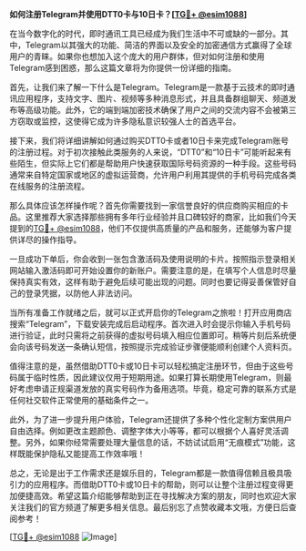 **如何注册Telegram并使用DTT0卡与10日卡？[[TG💪+ @esim1088](https://t.me/s/esim1088)]**

在当今数字化的时代，即时通讯工具已经成为我们生活中不可或缺的一部分。其中，Telegram以其强大的功能、简洁的界面以及安全的加密通信方式赢得了全球用户的青睐。如果你也想加入这个庞大的用户群体，但对如何注册和使用Telegram感到困惑，那么这篇文章将为你提供一份详细的指南。

首先，让我们来了解一下什么是Telegram。Telegram是一款基于云技术的即时通讯应用程序，支持文字、图片、视频等多种消息形式，并且具备群组聊天、频道发布等高级功能。此外，它的端到端加密技术确保了用户之间的交流内容不会被第三方窃取或监控，这使得它成为许多隐私意识较强人士的首选平台。

接下来，我们将详细讲解如何通过购买DTT0卡或者10日卡来完成Telegram账号的注册过程。对于初次接触此类服务的人来说，“DTT0”和“10日卡”可能听起来有些陌生，但实际上它们都是帮助用户快速获取国际号码资源的一种手段。这些号码通常来自特定国家或地区的虚拟运营商，允许用户利用其提供的手机号码完成各类在线服务的注册流程。

那么具体应该怎样操作呢？首先你需要找到一家信誉良好的供应商购买相应的卡品。这里推荐大家选择那些拥有多年行业经验并且口碑较好的商家，比如我们今天提到的[TG💪+ @esim1088](https://t.me/s/esim1088)，他们不仅提供高质量的产品和服务，还能够为客户提供详尽的操作指导。

一旦成功下单后，你会收到一张包含激活码及使用说明的卡片。按照指示登录相关网站输入激活码即可开始设置你的新账户。需要注意的是，在填写个人信息时尽量保持真实有效，这样有助于避免后续可能出现的问题。同时也要记得妥善保管好自己的登录凭据，以防他人非法访问。

当所有准备工作就绪之后，就可以正式开启你的Telegram之旅啦！打开应用商店搜索“Telegram”，下载安装完成后启动程序。首次进入时会提示你输入手机号码进行验证，此时只需将之前获得的虚拟号码填入相应位置即可。稍等片刻后系统便会向该号码发送一条确认短信，按照提示完成验证步骤便能顺利创建个人资料页。

值得注意的是，虽然借助DTT0卡或10日卡可以轻松搞定注册环节，但由于这些号码属于临时性质，因此建议仅用于短期用途。如果打算长期使用Telegram，则最好考虑申请正规渠道发放的真实号码作为备用选项。毕竟，稳定可靠的联系方式是任何社交软件正常使用的基础条件之一。

此外，为了进一步提升用户体验，Telegram还提供了多种个性化定制方案供用户自由选择。例如更改主题颜色、调整字体大小等等，都可以根据个人喜好灵活调整。另外，如果你经常需要处理大量信息的话，不妨试试启用“无痕模式”功能，这样既能保护隐私又能提高工作效率哦！

总之，无论是出于工作需求还是娱乐目的，Telegram都是一款值得信赖且极具吸引力的应用程序。而借助DTT0卡或10日卡的帮助，则可以让整个注册过程变得更加便捷高效。希望这篇介绍能够帮助到正在寻找解决方案的朋友，同时也欢迎大家关注我们的官方频道了解更多相关信息。最后别忘了点赞收藏本文哦，方便日后查阅参考！

[[TG💪+ @esim1088](https://t.me/s/esim1088) ![Image](https://i.postimg.cc/4NQfJmqS/Snipaste-2025-05-13-00-14-12.png)]